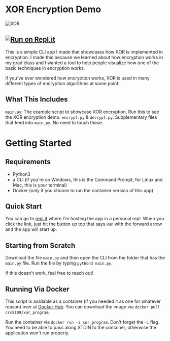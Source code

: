# XOR Encryption Demo
![XOR](https://user-images.githubusercontent.com/56422761/165651711-3a9c08c4-0959-4607-9cea-805b10c4e8f3.png)
## [![Run on Repl.it](https://repl.it/badge/github/crc8109/XOR-Encryption)](https://repl.it/github/crc8109/XOR-Encryption)

This is a simple CLI app I made that showcases how XOR is implemented in encryption. I made this because we learned about how encryption works in my grad class and I wanted a tool to help people visualize how one of the basic techniques in encryption works.

If you've ever wondered how encryption works, XOR is used in many different types of encryption algorithms at some point.

## What This Includes
`main.py`: The example script to showcase XOR encryption. Run this to see the XOR encryption demo.
`encrypt.py` & `decrypt.py`: Supplementary files that feed into `main.py`. No need to touch these.

# Getting Started

## Requirements
* Python3
* a CLI (if you're on Windows, this is the Command Prompt; for Linux and Mac, this is your terminal)
* Docker (only if you choose to run the container version of this app)

## Quick Start
You can go to [repl.it](https://repl.it/@crc8109/XOR-Encryption#.replit) where I'm hosting the app in a personal repl. When you click the link, just hit the button up top that says `Run` with the forward arrow and the app will start up.

## Starting from Scratch
Download the file `main.py` and then open the CLI from the folder that has the `main.py` file. Run the file by typing `python3 main.py`.

If this doesn't work, feel free to reach out!

## Running Via Docker
This script is available as a container (if you needed it as one for whatever reason) over at [Docker Hub](https://hub.docker.com/r/crc8109/xor_program). You can download the image via `docker pull crc8109/xor_program`.

Run the container via `docker run -i xor_program`. Don't forget the `-i` flag. You need to be able to pass along STDIN to the container, otherwise the application won't run properly.
